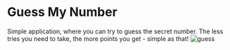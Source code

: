 # Guess My Number

Simple application, where you can try to guess the secret number.
The less tries you need to take, the more points you get - simple as that!
![guess](https://user-images.githubusercontent.com/40289712/216387437-7aeaa1ec-8c1f-41b7-873b-556f6ed877c4.png)
